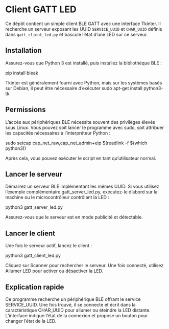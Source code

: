 # Client GATT LED

Ce dépôt contient un simple client BLE GATT avec une interface Tkinter. Il recherche un serveur exposant les UUID `SERVICE_UUID` et `CHAR_UUID` définis dans `gatt_client_led.py` et bascule l’état d’une LED sur ce serveur.

## Installation

Assurez-vous que Python 3 est installé, puis installez la bibliothèque BLE :

pip install bleak

Tkinter est généralement fourni avec Python, mais sur les systèmes basés sur Debian, il peut être nécessaire d’exécuter sudo apt-get install python3-tk.

## Permissions
L’accès aux périphériques BLE nécessite souvent des privilèges élevés sous Linux. Vous pouvez soit lancer le programme avec sudo, soit attribuer les capacités nécessaires à l’interpréteur Python :

sudo setcap cap_net_raw,cap_net_admin+eip $(readlink -f $(which python3))

Après cela, vous pouvez exécuter le script en tant qu’utilisateur normal.

## Lancer le serveur
Démarrez un serveur BLE implémentant les mêmes UUID. Si vous utilisez l’exemple complémentaire gatt_server_led.py, exécutez-le d’abord sur la machine ou le microcontrôleur contrôlant la LED :

python3 gatt_server_led.py

Assurez-vous que le serveur est en mode publicité et détectable.

## Lancer le client
Une fois le serveur actif, lancez le client :

python3 gatt_client_led.py

Cliquez sur Scanner pour rechercher le serveur. Une fois connecté, utilisez Allumer LED pour activer ou désactiver la LED.

## Explication rapide
Ce programme recherche un périphérique BLE offrant le service SERVICE_UUID. Une fois trouvé, il se connecte et écrit dans la caractéristique CHAR_UUID pour allumer ou éteindre la LED distante. L’interface indique l’état de la connexion et propose un bouton pour changer l’état de la LED.


